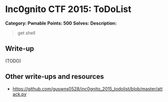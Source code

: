 # Inc0gnito CTF 2015: ToDoList

**Category: Pwnable** 
**Points: 500** 
**Solves:** 
**Description:**

> get shell


## Write-up

(TODO)

## Other write-ups and resources

* <https://github.com/guswns0528/inc0gnito_2015_todolist/blob/master/attack.py>
